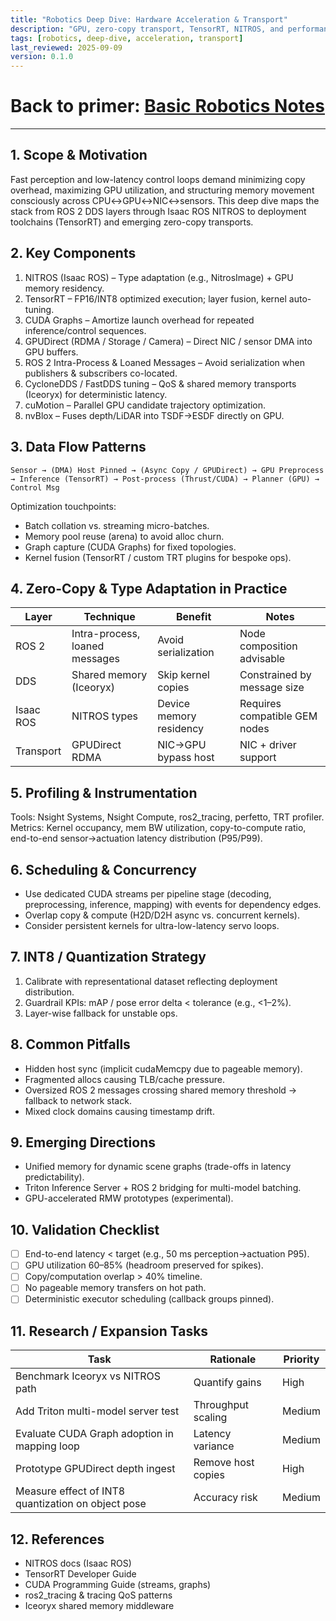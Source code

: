 ```yaml
---
title: "Robotics Deep Dive: Hardware Acceleration & Transport"
description: "GPU, zero-copy transport, TensorRT, NITROS, and performance engineering for low-latency robotics pipelines."
tags: [robotics, deep-dive, acceleration, transport]
last_reviewed: 2025-09-09
version: 0.1.0
---
```


# Back to primer: [Basic Robotics Notes](basic_robotics_notes.md)

---
## 1. Scope & Motivation

Fast perception and low-latency control loops demand minimizing copy overhead, maximizing GPU utilization, and structuring memory movement consciously across CPU↔GPU↔NIC↔sensors. This deep dive maps the stack from ROS 2 DDS layers through Isaac ROS NITROS to deployment toolchains (TensorRT) and emerging zero-copy transports.

## 2. Key Components

1. NITROS (Isaac ROS) – Type adaptation (e.g., NitrosImage) + GPU memory residency.
2. TensorRT – FP16/INT8 optimized execution; layer fusion, kernel auto-tuning.
3. CUDA Graphs – Amortize launch overhead for repeated inference/control sequences.
4. GPUDirect (RDMA / Storage / Camera) – Direct NIC / sensor DMA into GPU buffers.
5. ROS 2 Intra-Process & Loaned Messages – Avoid serialization when publishers & subscribers co-located.
6. CycloneDDS / FastDDS tuning – QoS & shared memory transports (Iceoryx) for deterministic latency.
7. cuMotion – Parallel GPU candidate trajectory optimization.
8. nvBlox – Fuses depth/LiDAR into TSDF→ESDF directly on GPU.

## 3. Data Flow Patterns

```text
Sensor → (DMA) Host Pinned → (Async Copy / GPUDirect) → GPU Preprocess → Inference (TensorRT) → Post-process (Thrust/CUDA) → Planner (GPU) → Control Msg
```

Optimization touchpoints:

- Batch collation vs. streaming micro-batches.
- Memory pool reuse (arena) to avoid alloc churn.
- Graph capture (CUDA Graphs) for fixed topologies.
- Kernel fusion (TensorRT / custom TRT plugins for bespoke ops).

## 4. Zero-Copy & Type Adaptation in Practice

| Layer | Technique | Benefit | Notes |
|-------|-----------|---------|-------|
| ROS 2 | Intra-process, loaned messages | Avoid serialization | Node composition advisable |
| DDS   | Shared memory (Iceoryx) | Skip kernel copies | Constrained by message size |
| Isaac ROS | NITROS types | Device memory residency | Requires compatible GEM nodes |
| Transport | GPUDirect RDMA | NIC→GPU bypass host | NIC + driver support |

## 5. Profiling & Instrumentation

Tools: Nsight Systems, Nsight Compute, ros2_tracing, perfetto, TRT profiler.
Metrics: Kernel occupancy, mem BW utilization, copy-to-compute ratio, end-to-end sensor→actuation latency distribution (P95/P99).

## 6. Scheduling & Concurrency

- Use dedicated CUDA streams per pipeline stage (decoding, preprocessing, inference, mapping) with events for dependency edges.
- Overlap copy & compute (H2D/D2H async vs. concurrent kernels).
- Consider persistent kernels for ultra-low-latency servo loops.

## 7. INT8 / Quantization Strategy

1. Calibrate with representational dataset reflecting deployment distribution.
2. Guardrail KPIs: mAP / pose error delta < tolerance (e.g., <1–2%).
3. Layer-wise fallback for unstable ops.

## 8. Common Pitfalls

- Hidden host sync (implicit cudaMemcpy due to pageable memory).
- Fragmented allocs causing TLB/cache pressure.
- Oversized ROS 2 messages crossing shared memory threshold -> fallback to network stack.
- Mixed clock domains causing timestamp drift.

## 9. Emerging Directions

- Unified memory for dynamic scene graphs (trade-offs in latency predictability).
- Triton Inference Server + ROS 2 bridging for multi-model batching.
- GPU-accelerated RMW prototypes (experimental).

## 10. Validation Checklist

- [ ] End-to-end latency < target (e.g., 50 ms perception->actuation P95).
- [ ] GPU utilization 60–85% (headroom preserved for spikes).
- [ ] Copy/computation overlap > 40% timeline.
- [ ] No pageable memory transfers on hot path.
- [ ] Deterministic executor scheduling (callback groups pinned).

## 11. Research / Expansion Tasks

| Task | Rationale | Priority |
|------|-----------|----------|
| Benchmark Iceoryx vs NITROS path | Quantify gains | High |
| Add Triton multi-model server test | Throughput scaling | Medium |
| Evaluate CUDA Graph adoption in mapping loop | Latency variance | Medium |
| Prototype GPUDirect depth ingest | Remove host copies | High |
| Measure effect of INT8 quantization on object pose | Accuracy risk | Medium |

## 12. References

- NITROS docs (Isaac ROS)
- TensorRT Developer Guide
- CUDA Programming Guide (streams, graphs)
- ros2_tracing & tracing QoS patterns
- Iceoryx shared memory middleware
